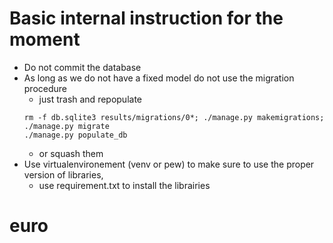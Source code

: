 # Basic internal instruction for the moment

- Do not commit the database
- As long as we do not have a fixed model do not use the migration procedure
    - just trash and repopulate
    ```
    rm -f db.sqlite3 results/migrations/0*; ./manage.py makemigrations; ./manage.py migrate
    ./manage.py populate_db
    ```
    - or squash them
- Use virtualenvironement (venv or pew) to make sure to use the proper version of libraries,
    - use requirement.txt to install the librairies
# euro
